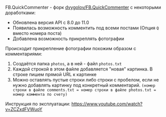 FB.QuickCommenter - форк [dvygolov/FB.QuickCommenter](https://github.com/dvygolov/FB.QuickCommenter) с некоторыми доработками:

- Обновлена версия API с 8.0 до 11.0
- Появилась возможность комментить под всеми постами (Опция `Q` вместо номера поста)
- Добавлена возможность прикреплять фотографии

Происходит прикрепление фотографии похожим образом с комментариями:
1. Создаётся папка `photos`, а в ней - файл `photos.txt`
2. Каждой строкой в этом файле добавляется "новая" картинка. В строке пишем прямой URL к картинке
3. Можно оставлять пустые строки либо строки с пробелом, если не нужно добавлять картинку под конкретный комментарий. 
`(номер строки в файле comments.txt = номер строки в файле photos.txt = номер коммента по счету)`

Инструкция по эксплуатации: https://www.youtube.com/watch?v=ZCZxdFVWuoY
